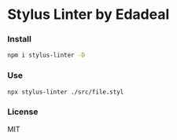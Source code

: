 # Stylus Linter by Edadeal
### Install
```bash
npm i stylus-linter -D
```
### Use
```bash
npx stylus-linter ./src/file.styl
```
### License
MIT

